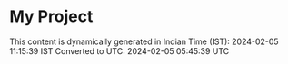 # My Project

This content is dynamically generated in Indian Time (IST): 2024-02-05 11:15:39 IST
Converted to UTC: 2024-02-05 05:45:39 UTC
